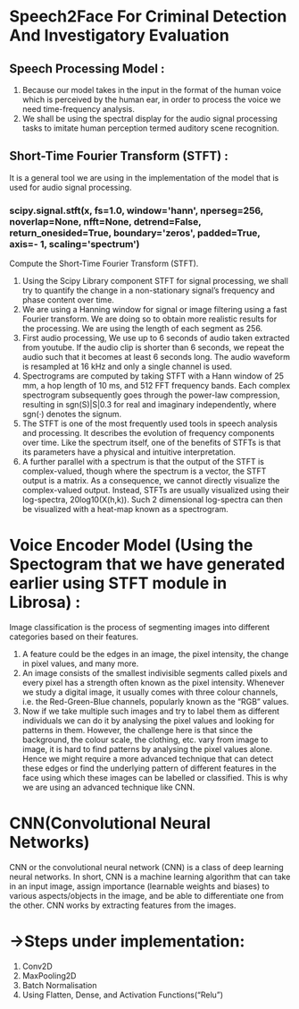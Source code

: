 # Speech2Face For Criminal Detection And Investigatory Evaluation

<h2> Speech Processing Model : </h2>

1. Because our model takes in the input in the format of the human voice which is perceived by the human ear, in order to process the voice 
we need time-frequency analysis.
2. We shall be using the spectral display for the audio signal processing tasks to imitate human perception termed auditory scene recognition.

 <h2> Short-Time Fourier Transform (STFT) : </h2>
 
It is a general tool we are using in the implementation of the model that is used for audio signal processing. 


<h3> scipy.signal.stft(x, fs=1.0, window='hann', nperseg=256, noverlap=None, nfft=None, detrend=False, return_onesided=True, boundary='zeros', padded=True, axis=- 1, scaling='spectrum')      </h3>

Compute the Short-Time Fourier Transform (STFT).

1. Using the Scipy Library component STFT for signal processing, we shall try to quantify the change in a non-stationary signal’s frequency and 
phase content over time.
2. We are using a Hanning window for signal or image filtering using a fast Fourier transform. We are doing so to obtain more realistic results for the processing. We are using the length of each segment as 256.
3. First audio processing, We use up to 6 seconds of audio taken extracted from youtube. If the audio clip is shorter than 6 seconds, we repeat the audio such that it becomes at least 6 seconds long. The audio waveform is resampled at 16 kHz and only a single channel is used. 
4. Spectrograms are computed by taking STFT with a Hann window of 25 mm, a hop length of 10 ms, and 512 FFT frequency bands. Each complex spectrogram subsequently goes through the power-law compression, resulting in sgn(S)|S|0.3 for real and imaginary independently, where sgn(·) denotes the signum.
5. The STFT is one of the most frequently used tools in speech analysis and processing. It describes the evolution of frequency components over time. Like the spectrum itself, one of the benefits of STFTs is that its parameters have a physical and intuitive interpretation.
6. A further parallel with a spectrum is that the output of the STFT is complex-valued, though where the spectrum is a vector, the STFT output is a matrix. As a consequence, we cannot directly visualize the complex-valued output. Instead, STFTs are usually visualized using their log-spectra,  20log10(X(h,k)). Such 2 dimensional log-spectra can then be visualized with a heat-map known as a spectrogram.

# Voice Encoder Model (Using the Spectogram that we have generated earlier using STFT module in Librosa) :

Image classification is the process of segmenting images into different categories based on their features. 
1. A feature could be the edges in an image, the pixel intensity, the change in pixel values, and many more. 
2. An image consists of the smallest indivisible segments called pixels and every pixel has a strength often known as the pixel intensity. Whenever we study a digital image, it usually comes with three colour channels, i.e. the Red-Green-Blue channels, popularly known as the “RGB” values.
3. Now if we take multiple such images and try to label them as different individuals we can do it by analysing the pixel values and looking for patterns in them. 
However, the challenge here is that since the background, the colour scale, the clothing, etc. vary from image to image, it is hard to find patterns by analysing the pixel values alone. Hence we might require a more advanced technique that can detect these edges or find the underlying pattern of different features 
in the face using which these images can be labelled or classified. 
This is why we are using an advanced technique like CNN.

# CNN(Convolutional Neural Networks)

CNN or the convolutional neural network (CNN) is a class of deep learning neural networks. In short, CNN is a machine learning algorithm that can take in an input image, assign importance (learnable weights and biases) to various aspects/objects in the image, and be able to differentiate one from the other. CNN works by extracting features from the images.
# ->Steps under implementation:
 1. Conv2D
 2. MaxPooling2D
 3. Batch Normalisation
 4. Using Flatten, Dense, and Activation Functions(“Relu”)


